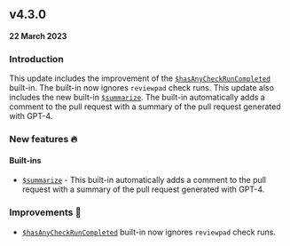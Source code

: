 ## v4.3.0

**22 March 2023**

### Introduction

This update includes the improvement of the [`$hasAnyCheckRunCompleted`](/guides/built-ins#hasanycheckruncompleted) built-in. The built-in now ignores `reviewpad` check runs. This update also includes the new built-in [`$summarize`](/guides/built-ins#summarize). The built-in automatically adds a comment to the pull request with a summary of the pull request generated with GPT-4.

### New features :fire:

#### Built-ins

- [`$summarize`](/guides/built-ins#summarize) - This built-in automatically adds a comment to the pull request with a summary of the pull request generated with GPT-4.

### Improvements :rocket:

- [`$hasAnyCheckRunCompleted`](/guides/built-ins#hasanycheckruncompleted) built-in now ignores `reviewpad` check runs.
